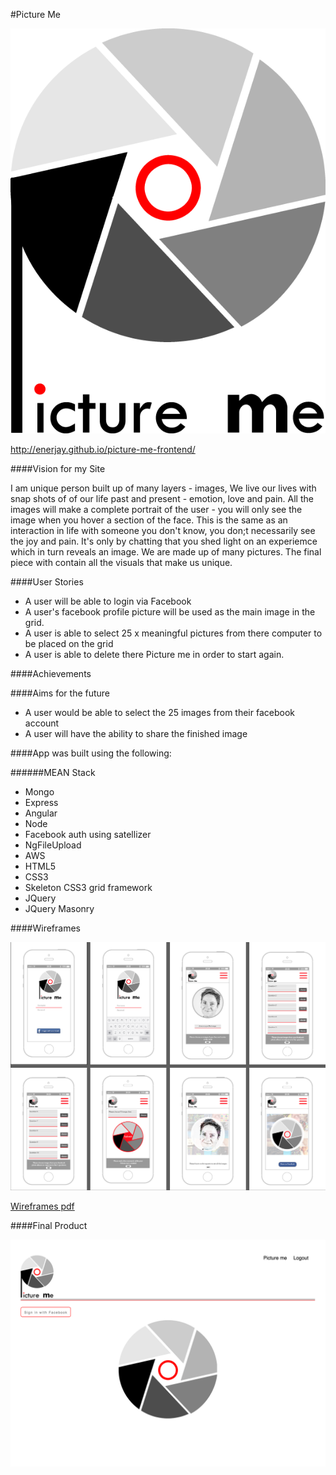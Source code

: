 #Picture Me

![image](https://github.com/enerjay/picture-me-frontend/blob/master/images/picture-me-logo.png)

http://enerjay.github.io/picture-me-frontend/


####Vision for my Site

I am unique person built up of many layers - images, We live our lives with snap shots of of our life past and present - emotion, love and pain. 
All the images will make a complete portrait of the user - you will only see the image when you hover a section of the face. This is the same as an interaction in life with someone you don't know, you don;t necessarily see the joy and pain. It's only by chatting that you shed light on an experiemce which in turn reveals an image. We are made up of many pictures. The final piece with contain all the visuals that make us unique.


####User Stories

- A user will be able to login via Facebook
- A user's facebook profile picture will be used as the main image in the grid.
- A user is able to select 25 x meaningful pictures from there computer to be placed on the grid
- A user is able to delete there Picture me in order to start again.


####Achievements





####Aims for the future
- A user would be able to select the 25 images from their facebook account
- A user will have the ability to share the finished image



####App was built using the following:

######MEAN Stack
- Mongo
- Express
- Angular
- Node
- Facebook auth using satellizer
- NgFileUpload
- AWS
- HTML5
- CSS3
- Skeleton CSS3 grid framework
- JQuery
- JQuery Masonry

####Wireframes

![image](https://github.com/enerjay/picture-me-frontend/blob/master/images/wireframe.png)

[Wireframes pdf](https://github.com/enerjay/picture-me-frontend/blob/master/wireframes-final.pdf)


####Final Product

![image](https://github.com/enerjay/picture-me-frontend/blob/master/images/screen.png)





